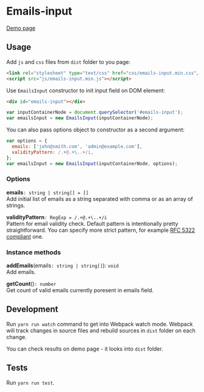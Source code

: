 # Emails-input
[Demo page]()

## Usage
Add `js` and `css` files from `dist` folder to you page:
```html
<link rel="stylesheet" type="text/css" href="css/emails-input.min.css"/>
<script src="js/emails-input.min.js"></script>
```

Use `EmailsInput` constructor to init input field on DOM element:
```html
<div id="emails-input"></div>
```
```javascript
var inputContainerNode = document.querySelector('#emails-input');
var emailsInput = new EmailsInput(inputContainerNode);
```

You can also pass options object to constructor as a second argument:
```javascript
var options = {
  emails: ['john@smith.com', 'admin@example.com'],
  validityPattern: /.+@.+\..+/i,
};
var emailsInput = new EmailsInput(inputContainerNode, options);
```

### Options
**emails**`: string | string[] = []`\
Add initial list of emails as a string separated with comma or as an array of strings.

**validityPattern**`: RegExp = /.+@.+\..+/i`\
Pattern for email validity check. Default pattern is intentionally pretty straightforward. You can specify more strict pattern, for example [RFC 5322 compliant](http://emailregex.com/) one.

### Instance methods
**addEmails**(emails`: string | string[]`): `void`\
Add emails.

**getCount**()`: number`\
Get count of valid emails currently poresent in emails field.

## Development
Run `yarn run watch` command to get into Webpack watch mode. Webpack will track changes in source files and rebuild sources in `dist` folder on each change.

You can check results on demo page - it looks into `dist` folder.

## Tests
Run `yarn run test`.
